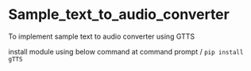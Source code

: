 # Sample_text_to_audio_converter
To implement sample text to audio converter using GTTS


install module using below command at command prompt /
`pip install gTTS` 
